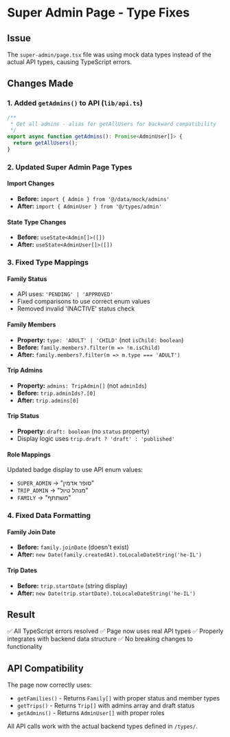 # Super Admin Page - Type Fixes

## Issue

The `super-admin/page.tsx` file was using mock data types instead of the actual API types, causing TypeScript errors.

## Changes Made

### 1. Added `getAdmins()` to API (`lib/api.ts`)

```typescript
/**
 * Get all admins - alias for getAllUsers for backward compatibility
 */
export async function getAdmins(): Promise<AdminUser[]> {
  return getAllUsers();
}
```

### 2. Updated Super Admin Page Types

#### Import Changes

- **Before:** `import { Admin } from '@/data/mock/admins'`
- **After:** `import { AdminUser } from '@/types/admin'`

#### State Type Changes

- **Before:** `useState<Admin[]>([])`
- **After:** `useState<AdminUser[]>([])`

### 3. Fixed Type Mappings

#### Family Status

- API uses: `'PENDING' | 'APPROVED'`
- Fixed comparisons to use correct enum values
- Removed invalid 'INACTIVE' status check

#### Family Members

- **Property:** `type: 'ADULT' | 'CHILD'` (not `isChild: boolean`)
- **Before:** `family.members?.filter(m => !m.isChild)`
- **After:** `family.members?.filter(m => m.type === 'ADULT')`

#### Trip Admins

- **Property:** `admins: TripAdmin[]` (not `adminIds`)
- **Before:** `trip.adminIds?.[0]`
- **After:** `trip.admins[0]`

#### Trip Status

- **Property:** `draft: boolean` (no `status` property)
- Display logic uses `trip.draft ? 'draft' : 'published'`

#### Role Mappings

Updated badge display to use API enum values:

- `SUPER_ADMIN` → "סופר אדמין"
- `TRIP_ADMIN` → "מנהל טיול"
- `FAMILY` → "משתתף"

### 4. Fixed Data Formatting

#### Family Join Date

- **Before:** `family.joinDate` (doesn't exist)
- **After:** `new Date(family.createdAt).toLocaleDateString('he-IL')`

#### Trip Dates

- **Before:** `trip.startDate` (string display)
- **After:** `new Date(trip.startDate).toLocaleDateString('he-IL')`

## Result

✅ All TypeScript errors resolved
✅ Page now uses real API types
✅ Properly integrates with backend data structure
✅ No breaking changes to functionality

## API Compatibility

The page now correctly uses:

- `getFamilies()` - Returns `Family[]` with proper status and member types
- `getTrips()` - Returns `Trip[]` with admins array and draft status
- `getAdmins()` - Returns `AdminUser[]` with proper roles

All API calls work with the actual backend types defined in `/types/`.
